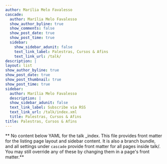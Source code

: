 ```yaml
---
author: Marília Melo Favalesso  
cascade:
  author: Marília Melo Favalesso 
  show_author_byline: true
  show_comments: false
  show_post_date: true
  show_post_time: true
  sidebar:
    show_sidebar_adunit: false
    text_link_label: Palestras, Cursos & Afins
    text_link_url: /talk/
description: |
layout: list
show_author_byline: true
show_post_date: true
show_post_thumbnail: true
show_post_time: true
sidebar:
  author: Marília Melo Favalesso
  description: |
  show_sidebar_adunit: false
  text_link_label: Subscribe via RSS
  text_link_url: /talk/index.xml
  title: Palestras, Cursos & Afins
title: Palestras, Cursos & Afins
---
```


** No content below YAML for the talk _index. This file provides front matter for the listing page layout and sidebar content. It is also a branch bundle, and all settings under `cascade` provide front matter for all pages inside talk/. You may still override any of these by changing them in a page's front matter.**
